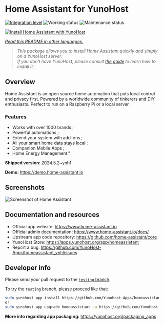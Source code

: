 <!--
N.B.: This README was automatically generated by <https://github.com/YunoHost/apps/tree/master/tools/readme_generator>
It shall NOT be edited by hand.
-->

# Home Assistant for YunoHost

[![Integration level](https://dash.yunohost.org/integration/homeassistant.svg)](https://dash.yunohost.org/appci/app/homeassistant) ![Working status](https://ci-apps.yunohost.org/ci/badges/homeassistant.status.svg) ![Maintenance status](https://ci-apps.yunohost.org/ci/badges/homeassistant.maintain.svg)

[![Install Home Assistant with YunoHost](https://install-app.yunohost.org/install-with-yunohost.svg)](https://install-app.yunohost.org/?app=homeassistant)

*[Read this README in other languages.](./ALL_README.md)*

> *This package allows you to install Home Assistant quickly and simply on a YunoHost server.*  
> *If you don't have YunoHost, please consult [the guide](https://yunohost.org/install) to learn how to install it.*

## Overview

Home Assistant is an open source home automation that puts local control and privacy first. Powered by a worldwide community of tinkerers and DIY enthusiasts. Perfect to run on a Raspberry Pi or a local server. 

### Features

- Works with over 1000 brands ;
- Powerful automations ;
- Extend your system with add-ons ;
- All your smart home data stays local ;
- Companion Mobile Apps ;
- Home Energy Management." 


**Shipped version:** 2024.5.2~ynh1

**Demo:** <https://demo.home-assistant.io>

## Screenshots

![Screenshot of Home Assistant](./doc/screenshots/screenshot1.png)

## Documentation and resources

- Official app website: <https://www.home-assistant.io>
- Official admin documentation: <https://www.home-assistant.io/docs/>
- Upstream app code repository: <https://github.com/home-assistant/core>
- YunoHost Store: <https://apps.yunohost.org/app/homeassistant>
- Report a bug: <https://github.com/YunoHost-Apps/homeassistant_ynh/issues>

## Developer info

Please send your pull request to the [`testing` branch](https://github.com/YunoHost-Apps/homeassistant_ynh/tree/testing).

To try the `testing` branch, please proceed like that:

```bash
sudo yunohost app install https://github.com/YunoHost-Apps/homeassistant_ynh/tree/testing --debug
or
sudo yunohost app upgrade homeassistant -u https://github.com/YunoHost-Apps/homeassistant_ynh/tree/testing --debug
```

**More info regarding app packaging:** <https://yunohost.org/packaging_apps>
